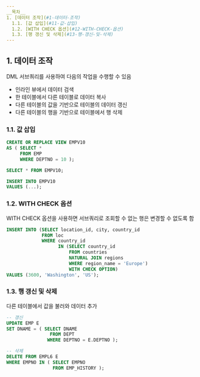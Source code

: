 ```yaml
---
__목차__
1. [데이터 조작](#1-데이터-조작)  
  1.1. [값 삽입](#11-값-삽입)  
  1.2. [WITH CHECK 옵션](#12-WITH-CHECK-옵션)  
  1.3. [행 갱신 및 삭제](#13-행-갱신-및-삭제)
---
```


## 1. 데이터 조작
DML 서브쿼리를 사용하여 다음의 작업을 수행할 수 있음
* 인라인 뷰에서 데이터 검색
* 한 테이블에서 다른 테이블로 데이터 복사
* 다른 테이블의 값을 기반으로 테이블의 데이터 갱신
* 다른 테이블의 행을 기반으로 테이블에서 행 삭제

### 1.1. 값 삽입
```SQL
CREATE OR REPLACE VIEW EMPV10
AS ( SELECT *
     FROM EMP
     WHERE DEPTNO = 10 );

SELECT * FROM EMPV10;

INSERT INTO EMPV10
VALUES (...);
```

### 1.2. WITH CHECK 옵션
WITH CHECK 옵션을 사용하면 서브쿼리로 조회할 수 없는 행은 변경할 수 없도록 함
```SQL
INSERT INTO (SELECT location_id, city, country_id
             FROM loc
             WHERE country_id 
                   IN (SELECT country_id
                       FROM countries
                       NATURAL JOIN regions
                       WHERE region_name = 'Europe')
                       WITH CHECK OPTION)
VALUES (3600, 'Washington', 'US');
```

### 1.3. 행 갱신 및 삭제
다른 테이블에서 값을 불러와 데이터 추가
```SQL
-- 갱신
UPDATE EMP E
SET DNAME = ( SELECT DNAME
                FROM DEPT
               WHERE DEPTNO = E.DEPTNO );

-- 삭제
DELETE FROM EMPL6 E
WHERE EMPNO IN ( SELECT EMPNO 
                 FROM EMP_HISTORY );
```
